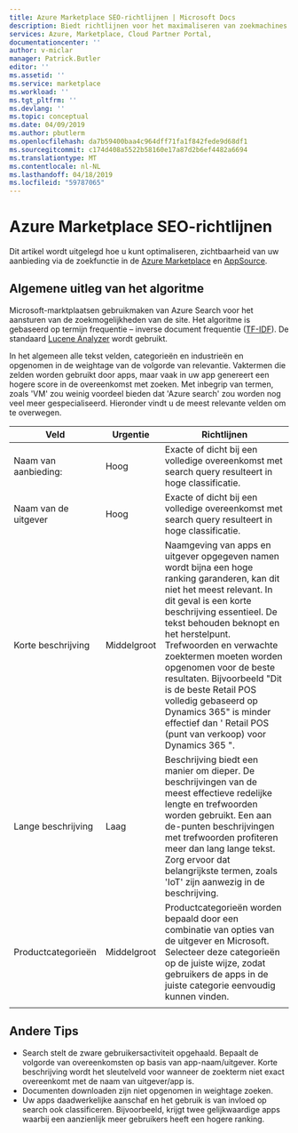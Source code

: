 ```yaml
---
title: Azure Marketplace SEO-richtlijnen | Microsoft Docs
description: Biedt richtlijnen voor het maximaliseren van zoekmachines (SEO).
services: Azure, Marketplace, Cloud Partner Portal,
documentationcenter: ''
author: v-miclar
manager: Patrick.Butler
editor: ''
ms.assetid: ''
ms.service: marketplace
ms.workload: ''
ms.tgt_pltfrm: ''
ms.devlang: ''
ms.topic: conceptual
ms.date: 04/09/2019
ms.author: pbutlerm
ms.openlocfilehash: da7b59400baa4c964dff71fa1f842fede9d68df1
ms.sourcegitcommit: c174d408a5522b58160e17a87d2b6ef4482a6694
ms.translationtype: MT
ms.contentlocale: nl-NL
ms.lasthandoff: 04/18/2019
ms.locfileid: "59787065"
---
```

# <a name="azure-marketplace-seo-guidance"></a>Azure Marketplace SEO-richtlijnen

Dit artikel wordt uitgelegd hoe u kunt optimaliseren, zichtbaarheid van uw aanbieding via de zoekfunctie in de [Azure Marketplace](https://azuremarketplace.microsoft.com) en [AppSource](https://appsource.microsoft.com). 


## <a name="general-explanation-of-algorithm"></a>Algemene uitleg van het algoritme

Microsoft-marktplaatsen gebruikmaken van Azure Search voor het aansturen van de zoekmogelijkheden van de site. Het algoritme is gebaseerd op termijn frequentie – inverse document frequentie ([TF-IDF](https://en.wikipedia.org/wiki/Tf–idf)). De standaard [Lucene Analyzer](https://lucene.apache.org/core/) wordt gebruikt.

In het algemeen alle tekst velden, categorieën en industrieën en opgenomen in de weightage van de volgorde van relevantie. Vaktermen die zelden worden gebruikt door apps, maar vaak in uw app genereert een hogere score in de overeenkomst met zoeken. Met inbegrip van termen, zoals 'VM' zou weinig voordeel bieden dat 'Azure search' zou worden nog veel meer gespecialiseerd.
Hieronder vindt u de meest relevante velden om te overwegen.

 
|  Veld                   | Urgentie | Richtlijnen                                                                                            |
|  --------------------    | ----------                   | ---------------                                                                   |
| Naam van aanbieding:               |  Hoog      | Exacte of dicht bij een volledige overeenkomst met search query resulteert in hoge classificatie.                       |
| Naam van de uitgever           |  Hoog      | Exacte of dicht bij een volledige overeenkomst met search query resulteert in hoge classificatie.                       |
| Korte beschrijving        |  Middelgroot    | Naamgeving van apps en uitgever opgegeven namen wordt bijna een hoge ranking garanderen, kan dit niet het meest relevant. In dit geval is een korte beschrijving essentieel. De tekst behouden beknopt en het herstelpunt. Trefwoorden en verwachte zoektermen moeten worden opgenomen voor de beste resultaten.  Bijvoorbeeld "Dit is de beste Retail POS volledig gebaseerd op Dynamics 365" is minder effectief dan ' Retail POS (punt van verkoop) voor Dynamics 365 ".  | 
| Lange beschrijving         |  Laag       | Beschrijving biedt een manier om dieper. De beschrijvingen van de meest effectieve redelijke lengte en trefwoorden worden gebruikt.  Een aan de-punten beschrijvingen met trefwoorden profiteren meer dan lang lange tekst. Zorg ervoor dat belangrijkste termen, zoals 'IoT' zijn aanwezig in de beschrijving.  |
| Productcategorieën       | Middelgroot     |  Productcategorieën worden bepaald door een combinatie van opties van de uitgever en Microsoft. Selecteer deze categorieën op de juiste wijze, zodat gebruikers de apps in de juiste categorie eenvoudig kunnen vinden. |
|  |  |  |


## <a name="other-tips"></a>Andere Tips

-   Search stelt de zware gebruikersactiviteit opgehaald. Bepaalt de volgorde van overeenkomsten op basis van app-naam/uitgever. Korte beschrijving wordt het sleutelveld voor wanneer de zoekterm niet exact overeenkomt met de naam van uitgever/app is.
-   Documenten downloaden zijn niet opgenomen in weightage zoeken.
-   Uw apps daadwerkelijke aanschaf en het gebruik is van invloed op search ook classificeren. Bijvoorbeeld, krijgt twee gelijkwaardige apps waarbij een aanzienlijk meer gebruikers heeft een hogere ranking.
